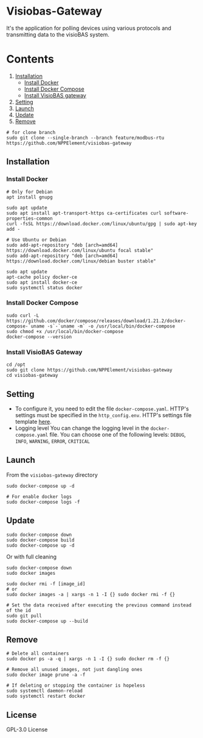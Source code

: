 # Visiobas-Gateway

It's the application for polling devices using various protocols and transmitting data to
the visioBAS system.

# Contents
1. [Installation](#Installation)
   - [Install Docker](#Install-Docker)
   - [Install Docker Compose](#Install-Docker-Compose)
   - [Install VisioBAS gateway](#Install-VisioBAS-Gateway)
2. [Setting](#Setting)
3. [Launch](#Launch)
4. [Update](#Update)
5. [Remove](#Remove)


```shell
# for clone branch
sudo git clone --single-branch --branch feature/modbus-rtu https://github.com/NPPElement/visiobas-gateway
```

## Installation
### Install Docker
``` shell
# Only for Debian
apt install gnupg

sudo apt update
sudo apt install apt-transport-https ca-certificates curl software-properties-common
curl -fsSL https://download.docker.com/linux/ubuntu/gpg | sudo apt-key add -

# Use Ubuntu or Debian
sudo add-apt-repository "deb [arch=amd64] https://download.docker.com/linux/ubuntu focal stable"
sudo add-apt-repository "deb [arch=amd64] https://download.docker.com/linux/debian buster stable"

sudo apt update
apt-cache policy docker-ce
sudo apt install docker-ce
sudo systemctl status docker
```

### Install Docker Compose
``` shell
sudo curl -L https://github.com/docker/compose/releases/download/1.21.2/docker-compose-`uname -s`-`uname -m` -o /usr/local/bin/docker-compose
sudo chmod +x /usr/local/bin/docker-compose
docker-compose --version
```

### Install VisioBAS Gateway
``` shell
cd /opt
sudo git clone https://github.com/NPPElement/visiobas-gateway
cd visiobas-gateway
```

## Setting
- To configure it, you need to edit the file `docker-compose.yaml`. HTTP's settings must be
specified in the `http_config.env`. HTTP's settings file
template [here](http_config.env.template).
- Logging level
You can change the logging level in the `docker-compose.yaml` file. You can choose one of
the following levels: `DEBUG`, `INFO`, `WARNING`, `ERROR`, `CRITICAL`

## Launch
From the `visiobas-gateway` directory
``` shell
sudo docker-compose up -d

# For enable docker logs
sudo docker-compose logs -f
```

## Update
``` shell
sudo docker-compose down
sudo docker-compose build
sudo docker-compose up -d
```
Or with full cleaning
``` shell
sudo docker-compose down 
sudo docker images

sudo docker rmi -f [image_id]
# or
sudo docker images -a | xargs -n 1 -I {} sudo docker rmi -f {}
```

``` shell
# Set the data received after executing the previous command instead of the id
sudo git pull
sudo docker-compose up --build
```

## Remove
``` shell
# Delete all containers
sudo docker ps -a -q | xargs -n 1 -I {} sudo docker rm -f {}

# Remove all unused images, not just dangling ones
sudo docker image prune -a -f

# If deleting or stopping the container is hopeless
sudo systemctl daemon-reload
sudo systemctl restart docker
```

## License
GPL-3.0 License
